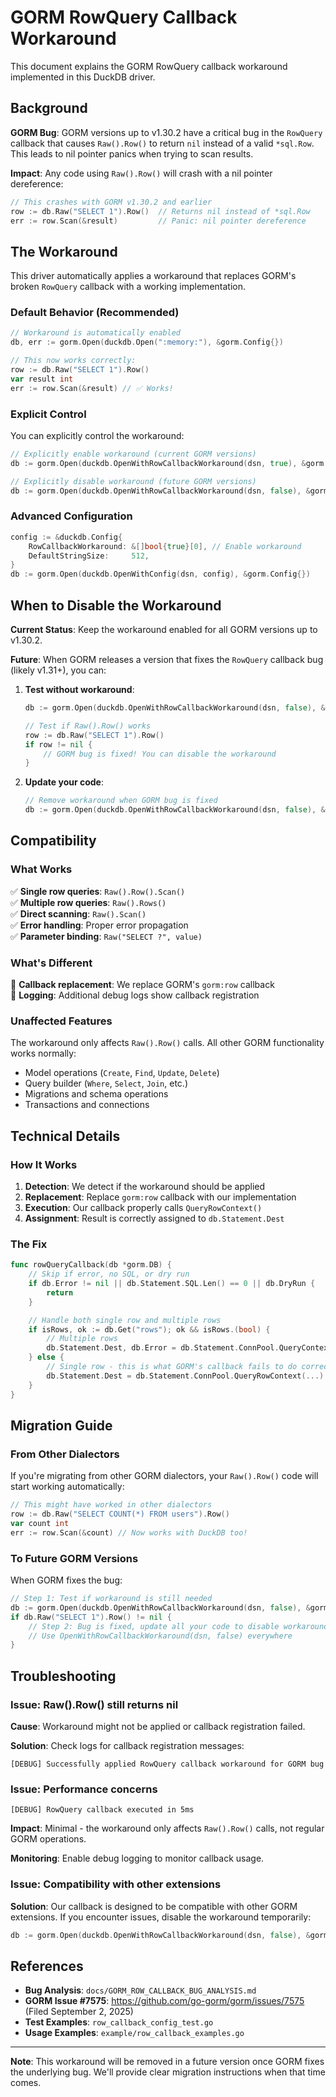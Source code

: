 # GORM RowQuery Callback Workaround

This document explains the GORM RowQuery callback workaround implemented in this DuckDB driver.

## Background

**GORM Bug**: GORM versions up to v1.30.2 have a critical bug in the `RowQuery` callback that causes `Raw().Row()` to return `nil` instead of a valid `*sql.Row`. This leads to nil pointer panics when trying to scan results.

**Impact**: Any code using `Raw().Row()` will crash with a nil pointer dereference:

```go
// This crashes with GORM v1.30.2 and earlier
row := db.Raw("SELECT 1").Row()  // Returns nil instead of *sql.Row
err := row.Scan(&result)         // Panic: nil pointer dereference
```

## The Workaround

This driver automatically applies a workaround that replaces GORM's broken `RowQuery` callback with a working implementation.

### Default Behavior (Recommended)

```go
// Workaround is automatically enabled
db, err := gorm.Open(duckdb.Open(":memory:"), &gorm.Config{})

// This now works correctly:
row := db.Raw("SELECT 1").Row()
var result int
err := row.Scan(&result) // ✅ Works!
```

### Explicit Control

You can explicitly control the workaround:

```go
// Explicitly enable workaround (current GORM versions)
db := gorm.Open(duckdb.OpenWithRowCallbackWorkaround(dsn, true), &gorm.Config{})

// Explicitly disable workaround (future GORM versions)
db := gorm.Open(duckdb.OpenWithRowCallbackWorkaround(dsn, false), &gorm.Config{})
```

### Advanced Configuration

```go
config := &duckdb.Config{
    RowCallbackWorkaround: &[]bool{true}[0], // Enable workaround
    DefaultStringSize:     512,
}
db := gorm.Open(duckdb.OpenWithConfig(dsn, config), &gorm.Config{})
```

## When to Disable the Workaround

**Current Status**: Keep the workaround enabled for all GORM versions up to v1.30.2.

**Future**: When GORM releases a version that fixes the `RowQuery` callback bug (likely v1.31+), you can:

1. **Test without workaround**:

   ```go
   db := gorm.Open(duckdb.OpenWithRowCallbackWorkaround(dsn, false), &gorm.Config{})
   
   // Test if Raw().Row() works
   row := db.Raw("SELECT 1").Row()
   if row != nil {
       // GORM bug is fixed! You can disable the workaround
   }
   ```

2. **Update your code**:

   ```go
   // Remove workaround when GORM bug is fixed
   db := gorm.Open(duckdb.OpenWithRowCallbackWorkaround(dsn, false), &gorm.Config{})
   ```

## Compatibility

### What Works

✅ **Single row queries**: `Raw().Row().Scan()`  
✅ **Multiple row queries**: `Raw().Rows()`  
✅ **Direct scanning**: `Raw().Scan()`  
✅ **Error handling**: Proper error propagation  
✅ **Parameter binding**: `Raw("SELECT ?", value)`  

### What's Different

🔄 **Callback replacement**: We replace GORM's `gorm:row` callback  
🔄 **Logging**: Additional debug logs show callback registration  

### Unaffected Features

The workaround only affects `Raw().Row()` calls. All other GORM functionality works normally:

- Model operations (`Create`, `Find`, `Update`, `Delete`)
- Query builder (`Where`, `Select`, `Join`, etc.)
- Migrations and schema operations
- Transactions and connections

## Technical Details

### How It Works

1. **Detection**: We detect if the workaround should be applied
2. **Replacement**: Replace `gorm:row` callback with our implementation
3. **Execution**: Our callback properly calls `QueryRowContext()`
4. **Assignment**: Result is correctly assigned to `db.Statement.Dest`

### The Fix

```go
func rowQueryCallback(db *gorm.DB) {
    // Skip if error, no SQL, or dry run
    if db.Error != nil || db.Statement.SQL.Len() == 0 || db.DryRun {
        return
    }

    // Handle both single row and multiple rows
    if isRows, ok := db.Get("rows"); ok && isRows.(bool) {
        // Multiple rows
        db.Statement.Dest, db.Error = db.Statement.ConnPool.QueryContext(...)
    } else {
        // Single row - this is what GORM's callback fails to do correctly
        db.Statement.Dest = db.Statement.ConnPool.QueryRowContext(...)
    }
}
```

## Migration Guide

### From Other Dialectors

If you're migrating from other GORM dialectors, your `Raw().Row()` code will start working automatically:

```go
// This might have worked in other dialectors
row := db.Raw("SELECT COUNT(*) FROM users").Row()
var count int
err := row.Scan(&count) // Now works with DuckDB too!
```

### To Future GORM Versions

When GORM fixes the bug:

```go
// Step 1: Test if workaround is still needed
db := gorm.Open(duckdb.OpenWithRowCallbackWorkaround(dsn, false), &gorm.Config{})
if db.Raw("SELECT 1").Row() != nil {
    // Step 2: Bug is fixed, update all your code to disable workaround
    // Use OpenWithRowCallbackWorkaround(dsn, false) everywhere
}
```

## Troubleshooting

### Issue: Raw().Row() still returns nil

**Cause**: Workaround might not be applied or callback registration failed.

**Solution**: Check logs for callback registration messages:

```text
[DEBUG] Successfully applied RowQuery callback workaround for GORM bug
```

### Issue: Performance concerns

```text
[DEBUG] RowQuery callback executed in 5ms
```

**Impact**: Minimal - the workaround only affects `Raw().Row()` calls, not regular GORM operations.

**Monitoring**: Enable debug logging to monitor callback usage.

### Issue: Compatibility with other extensions

**Solution**: Our callback is designed to be compatible with other GORM extensions. If you encounter issues, disable the workaround temporarily:

```go
db := gorm.Open(duckdb.OpenWithRowCallbackWorkaround(dsn, false), &gorm.Config{})
```

## References

- **Bug Analysis**: `docs/GORM_ROW_CALLBACK_BUG_ANALYSIS.md`
- **GORM Issue #7575**: https://github.com/go-gorm/gorm/issues/7575 (Filed September 2, 2025)
- **Test Examples**: `row_callback_config_test.go`
- **Usage Examples**: `example/row_callback_examples.go`

---

**Note**: This workaround will be removed in a future version once GORM fixes the underlying bug. We'll provide clear migration instructions when that time comes.
